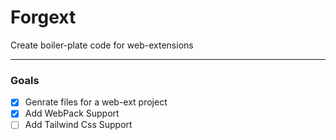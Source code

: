 # Forgext

Create boiler-plate code for web-extensions

---
### Goals
- [x] Genrate files for a web-ext project
- [x] Add WebPack Support
- [ ] Add Tailwind Css Support